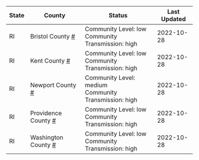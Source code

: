 State | County | Status | Last Updated
--- | --- | --- | --- 
RI | Bristol County <a href="#bristol_county">#</a> | <a name="bristol_county"></a>Community Level: low<br/>Community Transmission: high | 2022-10-28
RI | Kent County <a href="#kent_county">#</a> | <a name="kent_county"></a>Community Level: low<br/>Community Transmission: high | 2022-10-28
RI | Newport County <a href="#newport_county">#</a> | <a name="newport_county"></a>Community Level: medium<br/>Community Transmission: high | 2022-10-28
RI | Providence County <a href="#providence_county">#</a> | <a name="providence_county"></a>Community Level: low<br/>Community Transmission: high | 2022-10-28
RI | Washington County <a href="#washington_county">#</a> | <a name="washington_county"></a>Community Level: low<br/>Community Transmission: high | 2022-10-28
